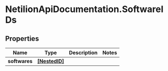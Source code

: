 # NetilionApiDocumentation.SoftwareIDs

## Properties
Name | Type | Description | Notes
------------ | ------------- | ------------- | -------------
**softwares** | [**[NestedID]**](NestedID.md) |  | 
